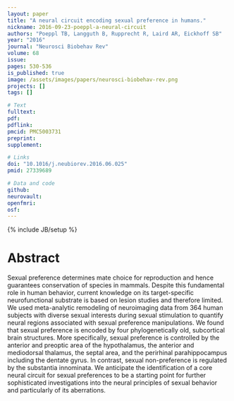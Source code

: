 ```yaml
---
layout: paper
title: "A neural circuit encoding sexual preference in humans."
nickname: 2016-09-23-poeppl-a-neural-circuit
authors: "Poeppl TB, Langguth B, Rupprecht R, Laird AR, Eickhoff SB"
year: "2016"
journal: "Neurosci Biobehav Rev"
volume: 68
issue: 
pages: 530-536
is_published: true
image: /assets/images/papers/neurosci-biobehav-rev.png
projects: []
tags: []

# Text
fulltext:
pdf:
pdflink:
pmcid: PMC5003731
preprint:
supplement:

# Links
doi: "10.1016/j.neubiorev.2016.06.025"
pmid: 27339689

# Data and code
github:
neurovault:
openfmri:
osf:
---
```

{% include JB/setup %}

# Abstract

Sexual preference determines mate choice for reproduction and hence guarantees conservation of species in mammals. Despite this fundamental role in human behavior, current knowledge on its target-specific neurofunctional substrate is based on lesion studies and therefore limited. We used meta-analytic remodeling of neuroimaging data from 364 human subjects with diverse sexual interests during sexual stimulation to quantify neural regions associated with sexual preference manipulations. We found that sexual preference is encoded by four phylogenetically old, subcortical brain structures. More specifically, sexual preference is controlled by the anterior and preoptic area of the hypothalamus, the anterior and mediodorsal thalamus, the septal area, and the perirhinal parahippocampus including the dentate gyrus. In contrast, sexual non-preference is regulated by the substantia innominata. We anticipate the identification of a core neural circuit for sexual preferences to be a starting point for further sophisticated investigations into the neural principles of sexual behavior and particularly of its aberrations.
